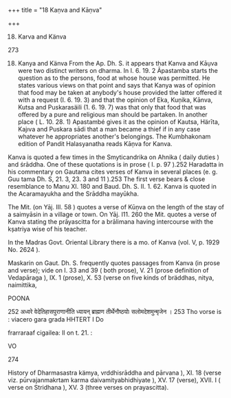 +++
title = "18 Kaṇva and Kāṇva"

+++

18. Karva and Känva 

273 

18. Kanya and Känva From the Ap. Dh. S. it appears that Kanva and Kāụva were two distinct writers on dharma. In I. 6. 19. 2 Āpastamba starts the question as to the persons, food at whose house was permitted. He states various views on that point and says that Kanya was of opinion that food may be taken at anybody's house provided the latter offered it with a request (I. 6. 19. 3) and that the opinion of Eka, Kuņika, Kānva, Kutsa and Puskarasäili (1. 6. 19. 7) was that only that food that was offered by a pure and religious man should be partaken. In another place ( L. 10. 28. 1) Apastambé gives it as the opinion of Kautsa, Härīta, Kajıva and Puskara sādi that a man became a thief if in any case whatever he appropriates another's belongings. The Kumbhakonam edition of Pandit Halasyanatha reads Kāņva for Kanva. 

Kanva is quoted a few times in the Smyticandrika on Ahnika ( daily duties ) and śrāddha. One of these quotations is in prose ( I. p. 97 ).252 Haradatta in his commentary on Gautama cites verses of Kanva in several places (e. g. Guu tama Dh. S, 21. 3, 23. 3 and 11 ).253 The first verse bears & close resemblance to Manu XI. 180 and Baud. Dh. S. II. 1. 62. Kanva is quoted in the Acaramayukha and the Srāddha mayūkha. 

The Mit. (on Yāj. III. 58 ) quotes a verse of Kūņva on the length of the stay of a saimyāsin in a village or town. On Yāj. I11. 260 the Mit. quotes a verse of Kanva stating the prāyascitta for a brālimana having intercourse with the kșatriya wise of his teacher. 

In the Madras Govt. Oriental Library there is a mo. of Kanva (vol. V, p. 1929 No. 2624 ). 

Maskarin on Gaut. Dh. S. frequently quotes passages from Kanva (in prose and verse); vide on I. 33 and 39 ( both prose), V. 21 (prose definition of Vedapāraga ), IX. 1 (prose), X. 53 (verse on five kinds of bräddhas, nitya, naimittika, 

POONA 

252 अध्वरे वेदेतिहासपुराणानीति ध्यायन् ब्राह्मण तीर्थेनौष्ठयोः सलोमदेशमुन्मृजेन । 253 Tho vorse is : viacero gara grada HHTERT I Do 

frarraraaf cigailea: Il on t. 21. : 

VO 

274 

History of Dharmasastra kämya, vrddhisrāddha and pārvana ), XI. 18 (verse viz. pūrvajanmakrtam karma daivamityabhidhiyate ), XV. 17 (verse), XVII. I ( verse on Stridhana ), XV. 3 (three verses on prayascitta). 

